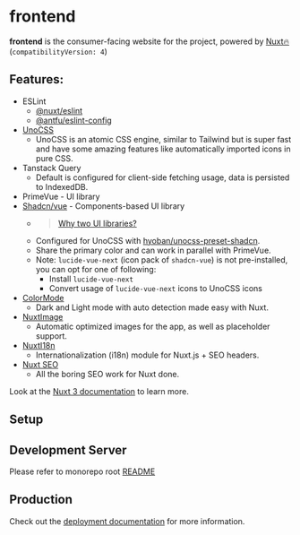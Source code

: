 # frontend

**frontend** is the consumer-facing website for the project, powered by [Nuxt🔥](https://nuxt.com/) (`compatibilityVersion: 4`)

## Features:
- ESLint
  - [@nuxt/eslint](https://eslint.nuxt.com/packages/module)
  - [@antfu/eslint-config](https://github.com/antfu/eslint-config)
- [UnoCSS](https://unocss.dev/guide/)
  - UnoCSS is an atomic CSS engine, similar to Tailwind but is super fast and have some amazing features like automatically imported icons in pure CSS.
- Tanstack Query
  - Default is configured for client-side fetching usage, data is persisted to IndexedDB.
- PrimeVue - UI library
- [Shadcn/vue](https://www.shadcn-vue.com/) - Components-based UI library
  - > [Why two UI libraries?](./two-ui-libraries-explanation.md)
  - Configured for UnoCSS with [hyoban/unocss-preset-shadcn](https://github.com/hyoban/unocss-preset-shadcn).
  - Share the primary color and can work in parallel with PrimeVue.
  - Note: `lucide-vue-next` (icon pack of `shadcn-vue`) is not pre-installed, you can opt for one of following:
    - Install `lucide-vue-next`
    - Convert usage of `lucide-vue-next` icons to UnoCSS icons
- [ColorMode](https://github.com/nuxt-modules/color-mode)
  - Dark and Light mode with auto detection made easy with Nuxt.
- [NuxtImage](https://image.nuxt.com/)
  - Automatic optimized images for the app, as well as placeholder support.
- [NuxtI18n](https://i18n.nuxtjs.org/)
  - Internationalization (i18n) module for Nuxt.js + SEO headers.
- [Nuxt SEO](https://nuxtseo.com/)
  - All the boring SEO work for Nuxt done.

Look at the [Nuxt 3 documentation](https://nuxt.com/docs/getting-started/introduction) to learn more.

## Setup
## Development Server
Please refer to monorepo root [README](../../README.md)

## Production
Check out the [deployment documentation](https://nuxt.com/docs/getting-started/deployment) for more information.

